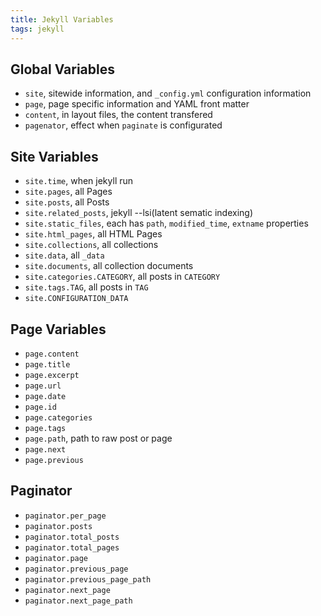 ```yaml
---
title: Jekyll Variables
tags: jekyll
---
```


## Global Variables

- `site`, sitewide information, and `_config.yml` configuration information
- `page`, page specific information and YAML front matter
- `content`, in layout files, the content transfered
- `pagenator`, effect when `paginate` is configurated

## Site Variables

- `site.time`, when jekyll run
- `site.pages`, all Pages
- `site.posts`, all Posts
- `site.related_posts`, jekyll --lsi(latent sematic indexing)
- `site.static_files`, each has `path`, `modified_time`, `extname` properties
- `site.html_pages`, all HTML Pages
- `site.collections`, all collections
- `site.data`, all `_data`
- `site.documents`, all collection documents
- `site.categories.CATEGORY`, all posts in `CATEGORY`
- `site.tags.TAG`, all posts in `TAG`
- `site.CONFIGURATION_DATA`

## Page Variables

- `page.content`
- `page.title`
- `page.excerpt`
- `page.url`
- `page.date`
- `page.id`
- `page.categories`
- `page.tags`
- `page.path`, path to raw post or page
- `page.next`
- `page.previous`

## Paginator

- `paginator.per_page`
- `paginator.posts`
- `paginator.total_posts`
- `paginator.total_pages`
- `paginator.page`
- `paginator.previous_page`
- `paginator.previous_page_path`
- `paginator.next_page`
- `paginator.next_page_path`

